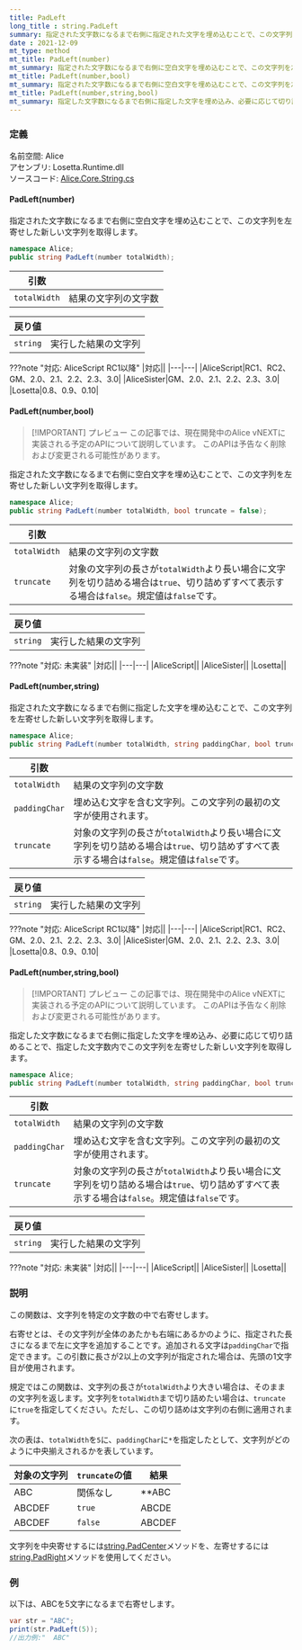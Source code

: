 ```yaml
---
title: PadLeft
long_title : string.PadLeft
summary: 指定された文字数になるまで右側に指定された文字を埋め込むことで、この文字列を左寄せした新しい文字列を取得します
date : 2021-12-09
mt_type: method
mt_title: PadLeft(number)
mt_summary: 指定された文字数になるまで右側に空白文字を埋め込むことで、この文字列を左寄せした新しい文字列を取得します。
mt_title: PadLeft(number,bool)
mt_summary: 指定された文字数になるまで右側に空白文字を埋め込むことで、この文字列を左寄せした新しい文字列を取得します。
mt_title: PadLeft(number,string,bool)
mt_summary: 指定した文字数になるまで右側に指定した文字を埋め込み、必要に応じて切り詰めることで、指定した文字数内でこの文字列を左寄せした新しい文字列を取得します。
---
```


### 定義
名前空間: Alice<br/>
アセンブリ: Losetta.Runtime.dll<br/>
ソースコード: [Alice.Core.String.cs](https://github.com/WSOFT-Project/Losetta/blob/master/Losetta.Runtime/Core/Extension/Alice.Core.String.cs)

#### PadLeft(number)

指定された文字数になるまで右側に空白文字を埋め込むことで、この文字列を左寄せした新しい文字列を取得します。

```cs title="AliceScript"
namespace Alice;
public string PadLeft(number totalWidth);
```

|引数| |
|-|-|
|`totalWidth`|結果の文字列の文字数|

|戻り値| |
|-|-|
|`string`|実行した結果の文字列|

???note "対応: AliceScript RC1以降"
    |対応||
    |---|---|
    |AliceScript|RC1、RC2、GM、2.0、2.1、2.2、2.3、3.0|
    |AliceSister|GM、2.0、2.1、2.2、2.3、3.0|
    |Losetta|0.8、0.9、0.10|

#### PadLeft(number,bool)

> [!IMPORTANT] プレビュー
> この記事では、現在開発中のAlice vNEXTに実装される予定のAPIについて説明しています。
> このAPIは予告なく削除および変更される可能性があります。

指定された文字数になるまで右側に空白文字を埋め込むことで、この文字列を左寄せした新しい文字列を取得します。

```cs title="AliceScript"
namespace Alice;
public string PadLeft(number totalWidth, bool truncate = false);
```

|引数| |
|-|-|
|`totalWidth`|結果の文字列の文字数|
|`truncate`|対象の文字列の長さが`totalWidth`より長い場合に文字列を切り詰める場合は`true`、切り詰めずすべて表示する場合は`false`。規定値は`false`です。|

|戻り値| |
|-|-|
|`string`|実行した結果の文字列|

???note "対応: 未実装"
    |対応||
    |---|---|
    |AliceScript||
    |AliceSister||
    |Losetta||

#### PadLeft(number,string)

指定された文字数になるまで右側に指定した文字を埋め込むことで、この文字列を左寄せした新しい文字列を取得します。

```cs title="AliceScript"
namespace Alice;
public string PadLeft(number totalWidth, string paddingChar, bool truncate = false);
```

|引数| |
|-|-|
|`totalWidth`|結果の文字列の文字数|
|`paddingChar`|埋め込む文字を含む文字列。この文字列の最初の文字が使用されます。|
|`truncate`|対象の文字列の長さが`totalWidth`より長い場合に文字列を切り詰める場合は`true`、切り詰めずすべて表示する場合は`false`。規定値は`false`です。|

|戻り値| |
|-|-|
|`string`|実行した結果の文字列|

???note "対応: AliceScript RC1以降"
    |対応||
    |---|---|
    |AliceScript|RC1、RC2、GM、2.0、2.1、2.2、2.3、3.0|
    |AliceSister|GM、2.0、2.1、2.2、2.3、3.0|
    |Losetta|0.8、0.9、0.10|

#### PadLeft(number,string,bool)

> [!IMPORTANT] プレビュー
> この記事では、現在開発中のAlice vNEXTに実装される予定のAPIについて説明しています。
> このAPIは予告なく削除および変更される可能性があります。

指定した文字数になるまで右側に指定した文字を埋め込み、必要に応じて切り詰めることで、指定した文字数内でこの文字列を左寄せした新しい文字列を取得します。

```cs title="AliceScript"
namespace Alice;
public string PadLeft(number totalWidth, string paddingChar, bool truncate = false);
```

|引数| |
|-|-|
|`totalWidth`|結果の文字列の文字数|
|`paddingChar`|埋め込む文字を含む文字列。この文字列の最初の文字が使用されます。|
|`truncate`|対象の文字列の長さが`totalWidth`より長い場合に文字列を切り詰める場合は`true`、切り詰めずすべて表示する場合は`false`。規定値は`false`です。|

|戻り値| |
|-|-|
|`string`|実行した結果の文字列|

???note "対応: 未実装"
    |対応||
    |---|---|
    |AliceScript||
    |AliceSister||
    |Losetta||

### 説明
この関数は、文字列を特定の文字数の中で右寄せします。

右寄せとは、その文字列が全体のあたかも右端にあるかのように、指定された長さになるまで左に文字を追加することです。追加される文字は`paddingChar`で指定できます。この引数に長さが2以上の文字列が指定された場合は、先頭の1文字目が使用されます。

規定ではこの関数は、文字列の長さが`totalWidth`より大きい場合は、そのままの文字列を返します。文字列を`totalWidth`まで切り詰めたい場合は、`truncate`に`true`を指定してください。ただし、この切り詰めは文字列の右側に適用されます。

次の表は、`totalWidth`を`5`に、`paddingChar`に`*`を指定したとして、文字列がどのように中央揃えされるかを表しています。

対象の文字列|`truncate`の値|結果
----------|--------------|----
ABC|関係なし|\*\*ABC
ABCDEF|`true`|ABCDE
ABCDEF|`false`|ABCDEF

文字列を中央寄せするには[string.PadCenter](./padcenter.md)メソッドを、左寄せするには[string.PadRight](./padright.md)メソッドを使用してください。

### 例
以下は、ABCを5文字になるまで右寄せします。

```cs title="AliceScript"
var str = "ABC";
print(str.PadLeft(5));
//出力例:"  ABC"
```
